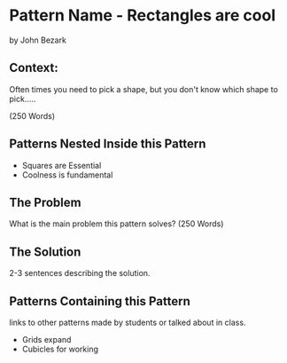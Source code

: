# Pattern Name - Rectangles are cool

by John Bezark

## Context:
Often times you need to pick a shape, but you don't know which shape to pick.....

(250 Words)

## Patterns Nested Inside this Pattern
- Squares are Essential
- Coolness is fundamental

## The Problem
What is the main problem this pattern solves? (250 Words)

## The Solution
2-3 sentences describing the solution.

## Patterns Containing this Pattern
links to other patterns made by students or talked about in class.
- Grids expand
- Cubicles for working
